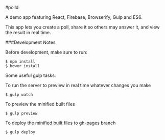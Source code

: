 #polld

A demo app featuring React, Firebase, Browserify, Gulp and ES6.

This app lets you create a poll, share it so others may answer it, and view the result in real time.

###Development Notes

Before development, make sure to run:

    $ npm install
    $ bower install

Some useful gulp tasks:

To run the server to preview in real time whatever changes you make

    $ gulp watch

To preview the minified built files

    $ gulp preview

To deploy the minified built files to gh-pages branch

    $ gulp deploy
